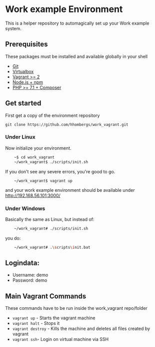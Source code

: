 # Work example Environment
This is a helper repository to automagically set up your Work example system.


## Prerequisites
These packages must be installed and available globally in your shell

- [Git](https://git-scm.com/book/en/v2/Getting-Started-Installing-Git)
- [Virtualbox](https://www.virtualbox.org/manual/ch02.html)
- [Vagrant >= 2](http://docs.vagrantup.com/v2/installation/)
- [Node.js + npm](https://docs.npmjs.com/getting-started/installing-node)
- [PHP >= 7.1 + Composer](https://getcomposer.org/doc/00-intro.md)


## Get started
First get a copy of the environment repository
```
git clone https://github.com/hhombergs/work_vagrant.git
```
### Under Linux
Now initialize your environment.
```bash
    ~$ cd work_vagrant
    ~/work_vagrant$ ./scripts/init.sh
```
If you don't see any severe errors, you're good to go.
```
    ~/work_vagrant$ vagrant up
```
and your work example environment should be available under  <http://192.168.56.101:3000/>

### Under Windows
Basically the same as Linux, but instead of:
```bash
    ~/work_vagrant# ./scripts/init.sh
```
you do:
```bash
    ~/work_vagrant# .\scripts\init.bat
```

## Logindata:
- Username: demo
- Password: demo

## Main Vagrant Commands

These commands have to be run inside the work_vagrant repo/folder

- `vagrant up` - Starts the vagrant machine
- `vagrant halt` - Stops it
- `vagrant destroy` - Kills the machine and deletes all files created by vagrant
- `vagrant ssh`- Login on virtual machine via SSH
